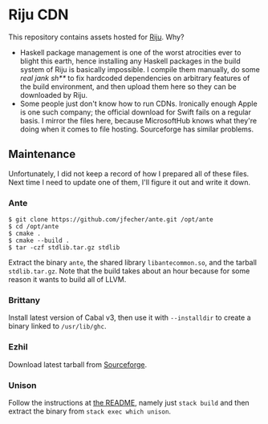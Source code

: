 # Riju CDN

This repository contains assets hosted for
[Riju](https://github.com/raxod502/riju). Why?

* Haskell package management is one of the worst atrocities ever to
  blight this earth, hence installing any Haskell packages in the
  build system of Riju is basically impossible. I compile them
  manually, do some *real jank sh\*\** to fix hardcoded dependencies
  on arbitrary features of the build environment, and then upload them
  here so they can be downloaded by Riju.
* Some people just don't know how to run CDNs. Ironically enough Apple
  is one such company; the official download for Swift fails on a
  regular basis. I mirror the files here, because MicrosoftHub knows
  what they're doing when it comes to file hosting. Sourceforge has
  similar problems.

## Maintenance

Unfortunately, I did not keep a record of how I prepared all of these
files. Next time I need to update one of them, I'll figure it out and
write it down.

### Ante

    $ git clone https://github.com/jfecher/ante.git /opt/ante
    $ cd /opt/ante
    $ cmake .
    $ cmake --build .
    $ tar -czf stdlib.tar.gz stdlib

Extract the binary `ante`, the shared library `libantecommon.so`, and
the tarball `stdlib.tar.gz`. Note that the build takes about an hour
because for some reason it wants to build all of LLVM.

### Brittany

Install latest version of Cabal v3, then use it with `--installdir` to
create a binary linked to `/usr/lib/ghc`.

### Ezhil

Download latest tarball from
[Sourceforge](https://sourceforge.net/projects/ezhillang/files/Linux-Ubuntu-64bit/).

### Unison

Follow the instructions at [the
README](https://github.com/unisonweb/unison#building-using-stack),
namely just `stack build` and then extract the binary from `stack exec
which unison`.
